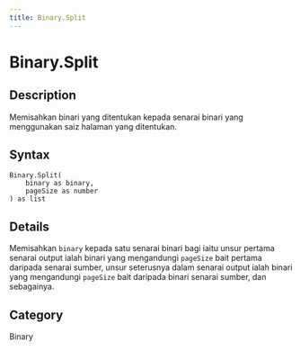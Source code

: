 ```yaml
---
title: Binary.Split
---
```


# Binary.Split


## Description

Memisahkan binari yang ditentukan kepada senarai binari yang menggunakan saiz halaman yang ditentukan.


## Syntax

```powerquery
Binary.Split(
    binary as binary,
    pageSize as number
) as list
```


## Details

Memisahkan <code>binary</code> kepada satu senarai binari bagi iaitu unsur pertama senarai output ialah binari yang mengandungi <code>pageSize</code> bait pertama daripada    senarai sumber, unsur seterusnya dalam senarai output ialah binari yang mengandungi <code>pageSize</code> bait daripada binari senarai sumber, dan sebagainya.



## Category
Binary

